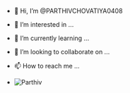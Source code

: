- 👋 Hi, I’m @PARTHIVCHOVATIYA0408
- 👀 I’m interested in ...
- 🌱 I’m currently learning ...
- 💞️ I’m looking to collaborate on ...
- 📫 How to reach me ...

-  <img src="https://komarev.com/ghpvc/?username=parthiv0408&label=Profile%20views&color=0e75b6&style=flat" alt="Parthiv" />

<!---
PARTHIVCHOVATIYA0408/PARTHIVCHOVATIYA0408 is a ✨ special ✨ repository because its `README.md` (this file) appears on your GitHub profile.
You can click the Preview link to take a look at your changes.
--->
